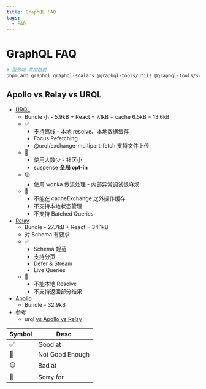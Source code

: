 ```yaml
---
title: GraphQL FAQ
tags:
  - FAQ
---
```


# GraphQL FAQ

```bash
# 服务端 常用依赖
pnpm add graphql graphql-scalars @graphql-tools/utils @graphql-tools/schema
```

## Apollo vs Relay vs URQL

- [URQL](https://github.com/FormidableLabs/urql)
  - Bundle 小 - 5.9kB + React = 7.1kB + cache 6.5kB = 13.6kB
  - ✅
    - 支持离线 - 本地 resolve、本地数据缓存
    - Focus Refetching
    - @urql/exchange-multipart-fetch 支持文件上传
  - 🔶
    - 使用人数少 - 社区小
    - suspense **全局 opt-in**
  - 🟡
    - 使用 wonka 做流处理 - 内部异常调试很麻烦
  - 🛑
    - 不能在 cacheExchange 之外操作缓存
    - 不支持本地状态管理
    - 不支持 Batched Queries
- [Relay](https://github.com/facebook/relay)
  - Bundle - 27.7kB + React = 34.1kB
  - 对 Schema 有要求
  - ✅
    - Schema 规范
    - 支持分页
    - Defer & Stream
    - Live Queries
  - 🛑
    - 不能本地 Resolve
    - 不支持返回部分结果
- [Apollo](https://github.com/apollographql/apollo-client)
  - Bundle - 32.9kB
- 参考
  - urql [vs Apollo vs Relay](https://formidable.com/open-source/urql/docs/comparison/)

| Symbol | Desc            |
| ------ | --------------- |
| ✅     | Good at         |
| 🔶     | Not Good Enough |
| 🟡     | Bad at          |
| 🛑     | Sorry for       |
